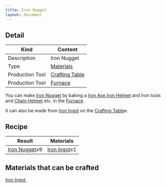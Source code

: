 ```yaml
---
title: Iron Nugget
layout: document
---
```

## Detail

|Kind|Content|
|---|---|
|Description|Iron Nugget|
|Type|[Materials](Materials)|
|Production Tool|[Crafting Table](Crafting_Table)|
|Production Tool|[Furnace](Furnace)|

You can make [Iron Nugget](Iron_Nugget) by baking a [Iron Axe](Iron_Axe),[Iron Helmet](Iron_Helmet) and Iron tools and [Chain Helmet](Chain_Helmet) etc. in the [Furnace](Furnace).

It can also be made from [Iron Ingot](Iron_Ingot) on the [Crafting Table](Crafting_Table)e.

## Recipe

|Result|Materials|
|---|---|
|[Iron Nugget](Iron_Nugget)x9|[Iron Ingot](Iron_Ingot)x1|

## Materials that can be crafted

[Iron Ingot](Iron_Ingot),
